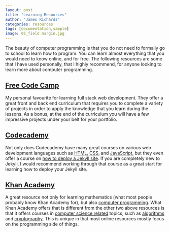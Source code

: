 ```yaml
---
layout: post
title: "Learning Resources"
author: "James Richards"
categories: resources
tags: [documentation,sample]
image: 05_field margin.jpg
---
```


The beauty of computer programming is that you do not need to formally go to school to learn how to program. You can learn almost everything that you would need to know online, and for free. The following resources are some that I have used personally, that I highly recommend, for anyone looking to learn more about computer programming.

## [Free Code Camp](https://www.freecodecamp.org/)

My personal favourite for learning full stack web development. They offer a great front and back end curriculum that requires you to complete a variety of projects in order to apply the knowledge that you learn during the lessons. As a bonus, at the end of the curriculum you will have a few impressive projects under your belt for your portfolio.

## [Codecademy](https://www.codecademy.com/)

Not only does Codecademy have many great courses on various web development languages such as [HTML](https://www.codecademy.com/learn/learn-html), [CSS](https://www.codecademy.com/learn/learn-css), and [JavaScript](https://www.codecademy.com/learn/introduction-to-javascript), but they even offer a course on [how to deploy a Jekyll site](https://www.codecademy.com/learn/deploy-a-website). If you are completely new to Jekyll, I would recommend working through that course as a great start for learning how to deploy your Jekyll site.

## [Khan Academy](https://www.khanacademy.org/)

A great resource not only for learning mathematics (what most people probably know Khan Academy for), but also [computer programming](https://www.khanacademy.org/computing/computer-programming). What Khan Academy offers that is different from the other two above resources is that it offers courses in [computer science related](https://www.khanacademy.org/computing/computer-science) topics, such as [algorithms](https://www.khanacademy.org/computing/computer-science/algorithms) and [cryptography](https://www.khanacademy.org/computing/computer-science/cryptography). This is unique in that most online resources mostly focus on the programming side of things.
